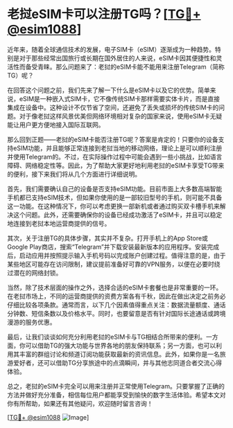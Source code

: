# 老挝eSIM卡可以注册TG吗？[[TG💪+ @esim1088](https://t.me/s/esim1088)]

近年来，随着全球通信技术的发展，电子SIM卡（eSIM）逐渐成为一种趋势。特别是对于那些经常出国旅行或长期在国外居住的人来说，eSIM卡因其便捷性和灵活性而备受青睐。那么问题来了：老挝的eSIM卡能不能用来注册Telegram（简称TG）呢？

在回答这个问题之前，我们先来了解一下什么是eSIM卡以及它的优势。简单来说，eSIM是一种嵌入式SIM卡，它不像传统SIM卡那样需要实体卡片，而是直接集成在设备中。这种设计不仅节省了空间，还避免了丢失或损坏的传统SIM卡的问题。对于像老挝这样风景优美但网络环境相对复杂的国家来说，使用eSIM卡无疑能让用户更方便地接入国际互联网。

那么回到正题——老挝的eSIM卡能否注册TG呢？答案是肯定的！只要你的设备支持eSIM功能，并且能够正常连接到老挝当地的移动网络，理论上是可以顺利注册并使用Telegram的。不过，在实际操作过程中可能会遇到一些小挑战，比如语言障碍、网络稳定性等。因此，为了帮助大家更好地利用老挝的eSIM卡享受TG带来的便利，接下来我们将从几个方面进行详细说明。

首先，我们需要确认自己的设备是否支持eSIM功能。目前市面上大多数高端智能手机都已支持eSIM技术，但如果你使用的是一部较旧型号的手机，则可能不具备这一功能。在这种情况下，你可以考虑更换一部新机或者通过购买双卡槽手机来解决这个问题。此外，还需要确保你的设备已经成功激活了eSIM卡，并且可以稳定地连接到老挝本地运营商提供的信号。

其次，关于注册TG的具体步骤，其实并不复杂。打开手机上的App Store或Google Play商店，搜索“Telegram”并下载安装最新版本的应用程序。安装完成后，启动应用并按照提示输入手机号码以完成账户创建过程。值得注意的是，由于某些地区可能存在访问限制，建议提前准备好可靠的VPN服务，以便在必要时绕过潜在的网络封锁。

当然，除了技术层面的操作之外，选择合适的eSIM卡套餐也是非常重要的一环。在老挝市场上，不同的运营商提供的资费方案各有千秋，因此在做出决定之前务必仔细比较各项条款。通常而言，以下几个因素值得重点关注：数据流量额度、通话分钟数、短信条数以及价格水平。同时，也要留意是否有针对国际长途通话或跨境漫游的服务优惠。

最后，让我们谈谈如何充分利用老挝的eSIM卡与TG相结合所带来的便利。一方面，你可以借助TG的强大功能与世界各地的朋友保持联系；另一方面，也可以利用其丰富的群组讨论和频道订阅功能获取最新的资讯信息。此外，如果你是一名旅游爱好者，还可以借助TG分享旅途中的点滴瞬间，并与其他志同道合者交流心得体验。

总之，老挝的eSIM卡完全可以用来注册并正常使用Telegram。只要掌握了正确的方法并做好充分准备，相信每位用户都能享受到愉快的数字生活体验。希望本文对你有所帮助，如果还有其他疑问，欢迎随时留言咨询！

[[TG💪+ @esim1088](https://t.me/s/esim1088) ![Image](https://i.postimg.cc/4NQfJmqS/Snipaste-2025-05-13-00-14-12.png)]